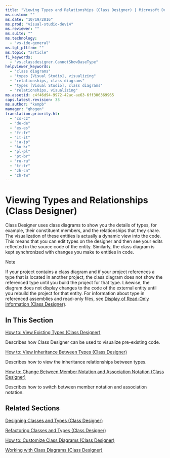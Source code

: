 ```yaml
---
title: "Viewing Types and Relationships (Class Designer) | Microsoft Docs"
ms.custom: ""
ms.date: "10/19/2016"
ms.prod: "visual-studio-dev14"
ms.reviewer: ""
ms.suite: ""
ms.technology: 
  - "vs-ide-general"
ms.tgt_pltfrm: ""
ms.topic: "article"
f1_keywords: 
  - "vs.classdesigner.CannotShowBaseType"
helpviewer_keywords: 
  - "class diagrams"
  - "types [Visual Studio], visualizing"
  - "relationships, class diagrams"
  - "types [Visual Studio], class diagrams"
  - "relationships, visualizing"
ms.assetid: c4f46d94-9972-42ac-ae63-6ff306369965
caps.latest.revision: 33
ms.author: "kempb"
manager: "ghogen"
translation.priority.ht: 
  - "cs-cz"
  - "de-de"
  - "es-es"
  - "fr-fr"
  - "it-it"
  - "ja-jp"
  - "ko-kr"
  - "pl-pl"
  - "pt-br"
  - "ru-ru"
  - "tr-tr"
  - "zh-cn"
  - "zh-tw"
---
```

# Viewing Types and Relationships (Class Designer)
Class Designer uses class diagrams to show you the details of types, for example, their constituent members, and the relationships that they share. The visualization of these entities is actually a dynamic view into the code. This means that you can edit types on the designer and then see your edits reflected in the source code of the entity. Similarly, the class diagram is kept synchronized with changes you make to entities in code.  
  
> [!NOTE]
>  If your project contains a class diagram and if your project references a type that is located in another project, the class diagram does not show the referenced type until you build the project for that type. Likewise, the diagram does not display changes to the code of the external entity until you rebuild the project for that entity. For information about type in referenced assemblies and read-only files, see [Display of Read-Only Information (Class Designer)](http://msdn.microsoft.com/en-us/33e2d3a9-1668-4d10-ae56-fa09b3156e0a).  
  
## In This Section  
 [How to: View Existing Types (Class Designer)](../ide/how-to--view-existing-types--class-designer-.md)  
  
 Describes how Class Designer can be used to visualize pre-existing code.  
  
 [How to: View Inheritance Between Types (Class Designer)](../ide/how-to--view-inheritance-between-types--class-designer-.md)  
  
 Describes how to view the inheritance relationships between types.  
  
 [How to: Change Between Member Notation and Association Notation (Class Designer)](../ide/how-to--change-between-member-notation-and-association-notation--class-designer-.md)  
  
 Describes how to switch between member notation and association notation.  
  
## Related Sections  
 [Designing Classes and Types (Class Designer)](../ide/designing-classes-and-types--class-designer-.md)  
  
 [Refactoring Classes and Types (Class Designer)](../ide/refactoring-classes-and-types--class-designer-.md)  
  
 [How to: Customize Class Diagrams (Class Designer)](../ide/how-to--customize-class-diagrams--class-designer-.md)  
  
 [Working with Class Diagrams (Class Designer)](../ide/working-with-class-diagrams--class-designer-.md)